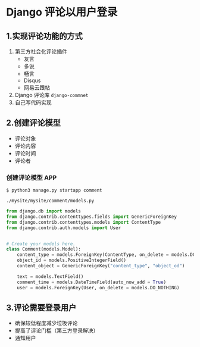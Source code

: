 
# Django 评论以用户登录

## 1.实现评论功能的方式

1. 第三方社会化评论插件
    - 友言
    - 多说
    - 畅言
    - Disqus
    - 网易云跟帖
2. Django 评论库 `django-commnet`
3. 自己写代码实现

## 2.创建评论模型

* 评论对象
* 评论内容
* 评论时间
* 评论者


### 创建评论模型 APP

```shell
$ python3 manage.py startapp comment
```


`./mysite/mysite/comment/models.py`

```python
from django.db import models
from django.contrib.contenttypes.fields import GenericForeignKey
from django.contrib.contenttypes.models import ContentType
from django.contrib.auth.models import User


# Create your models here.
class Comment(models.Model):
    content_type = models.ForeignKey(ContentType, on_delete = models.DO_NOTHING)
    object_id = models.PositiveIntegerField()
    content_object = GenericForeignKey("content_type", "object_od")

    text = models.TextField()
    comment_time = models.DateTimeField(auto_now_add = True)
    user = models.ForeignKey(User, on_delete = models.DO_NOTHING)

```


## 3.评论需要登录用户

* 确保较低程度减少垃圾评论
* 提高了评论门槛（第三方登录解决）
* 通知用户